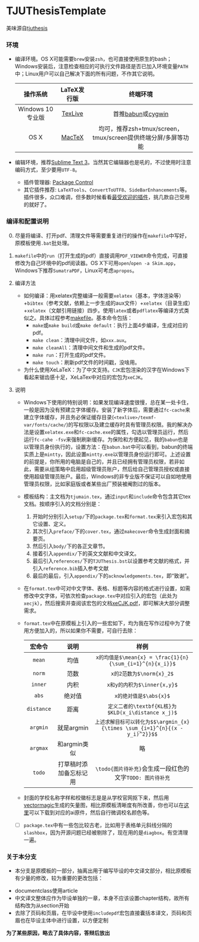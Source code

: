 # TJUThesisTemplate

美味源自[tjuthesis](https://code.google.com/archive/p/tjuthesis/)


### 环境

- 编译环境。OS X可能需要`brew`安装`zsh`，也可直接使用原生的bash；Windows安装后，注意检查相应的可执行文件路径是否已加入环境变量`PATH`中；Linux用户可以自己解决下面的所有问题，不作其它说明。

    | 操作系统 | LaTeX发行版 | 终端环境 |
    |:-------:|:----------:|:------:|
    | Windows 10 专业版 | [TexLive](https://www.tug.org/texlive/) | 首推[babun](http://babun.github.io/)或[cygwin](https://www.cygwin.com/) |
    | OS X | [MacTeX](http://www.tug.org/mactex/) | 均可，推荐zsh+tmux/screen，tmux/screen提供终端分屏/多屏等功能 |
- 编辑环境，推荐[Sublime Text 3](https://www.sublimetext.com/3)。当然其它编辑器也是吼的，不过使用时注意编码方式，至少要用`UTF-8`。
    + 插件管理器: [Package Control](https://packagecontrol.io/)
    + 其它插件推荐: `LaTeXTools`、`ConvertToUTF8`、`SideBarEnhancements`等。插件很多，众口难调，但多数时候看看[最受欢迎的插件](https://packagecontrol.io/browse/popular)，挑几款自己受用的就好了。

### 编译和配置说明
0. 尽量将编译、打开pdf、清理文件等需要重复进行的操作在`makefile`中写好，原模板使用`.bat`批处理。
1. `makefile`中的`run`（打开生成的pdf）直接调用`PDF_VIEWER`命令完成，可直接修改为自己环境中的pdf阅读器。OS X下可用`open`/`open -a Skim.app`，Windows下推荐`SumatraPDF`，Linux可考虑`apropos`。
2. 编译方法
    + 如何编译：用xelatex完整编译一般需要`xelatex`（基本，字体渲染等）+`bibtex`（参考文献，依赖上一步生成的aux文件）+`xelatex`（目录生成）+`xelatex`（文献引用链接）四步。使用`latex`或者`pdflatex`等编译方式类似之。具体过程参考[makefile](https://github.com/3013216027/TJUThesisTemplate/blob/master/makefile)。基本命令包括：
        - `make`或`make build`或`make default`：执行上面4步编译，生成对应的pdf。
        - `make clean`：清理中间文件，如`xxx.aux`。
        - `make cleanAll`：清理中间文件和生成的pdf文件。
        - `make run`：打开生成的pdf文件。
        - `make touch`：刷新pdf文件的时间戳，没啥用。
    + 为什么使用XeLaTeX：为了中文支持。`CJK`宏包渲染的汉字在Windows下看起来锯齿感十足，XeLaTex中对应的宏包为`xeCJK`。

3. 说明
    + Windows下使用的特别说明：如果发现编译速度很慢，总在某一处卡住，一般是因为没有预建立字体缓存。安装了新字体后，需要通过`fc-cache`来建立字体缓存，并且务必保证缓存目录(`<texlive>/texmf-var/fonts/cache/`)的写权限以及建立缓存时具有管理员权限。我的解决办法是设置`xelatex.exe`和`fc-cache.exe`的属性，勾选以管理员运行，然后运行`fc-cahe -fsv`来强制刷新缓存。为保险和方便起见，我的`babun`也是以管理员身份执行的，设置方法：在`babun.bat`中可以看到，babun的终端实质上是`mintty`，因此设置`mintty.exe`以管理员身份运行即可。上述设置的前提是，你所用的电脑是自己的，并且已经拥有管理员权限，若非如此，需要从组策略中启用超级管理员账户，然后给自己管理员授权或直接使用超级管理员账户。最后，Windows的非专业版不保证可以自如地使用管理员权限，比如家庭版或者某些出厂预装被阉割过的版本。
    + 模板结构：主文档为`tjumain.tex`，通过`input`和`include`命令包含其它tex文档。按顺序引入的文档分别是：
        1. 开始时分别引入`setup/`下的`package.tex`和`format.tex`来引入宏包和其它设置、定义。
        2. 其次引入`preface/`下的`cover.tex`，通过`makecover`命令生成封面和摘要页。
        3. 然后引入`body/`下的各正文章节。
        4. 接着引入`appendix/`下的英文文献和中文译文。
        5. 最后引入`references/`下的`TJUThesis.bst`以设置参考文献的格式，并引入`reference.bib`插入参考文献
        6. 最后的最后，引入`appendix/`下的`acknowledgements.tex`，即“致谢”。
    + 在`format.tex`中可对中文字体、表格、标题等内容的格式进行设置，如需修改中文字体，可依次检查`package.tex`中对应引入的宏包（此处为`xecjk`），然后搜索并查阅该宏包的文档[xeCJK.pdf](http://tug.ctan.org/macros/xetex/latex/xecjk/xeCJK.pdf)，即可解决大部分调整需求。
    + `format.tex`中在原模板上引入的一些宏如下，均为我在写作过程中为了使用方便加入的，所以如果你不需要，可自行去除：

        | 宏命令 | 说明 | 样例 |
        |:-----:|:----:|:---:|
        | `mean` | 均值 | `x的均值是$\mean{x} = \frac{1}{n}{\sum_{i=1}^{n}{x_i}}$` |
        | `norm` | 范数 | `x的2范数为$\norm{x}_2$` |
        | `inner` | 内积 | `x和y的内积为$\inner{x,y}$`
        | `abs` | 绝对值 | `x的绝对值是$\abs{x}$` |
        | `distance` | 距离 | `定义二者的\textbf{KL核}为$KLD(x_i\distance x_j)$` |
        | `argmin` | 就是argmin | `上述求解目标可以转化为$$\argmin_{x}{\times \sum_{i=1}^{n}{(x - y_i)^2}}$$` |
        | `argmax` | 和argmin类似 | 略 |
        | `todo` | 打草稿时添加备忘标记用 | `\todo{图片待补充}`会生成一段红色的文字`TODO: 图片待补充` |
    + 封面的学校名称字样和校徽标志是是从学校官网抠下来，然后用[vectormagic](https://vectormagic.com/)生成的矢量图，相比原模板清晰度有所改善，你也可以在[这里](https://qyetfu.site/download/tju_logo.zip)可以下载到对应的ai原件，然后自行微调校名颜色等。
    + [ ] `package.tex`中有一些包比较古老，比如用于表格单元斜线分隔的`slashbox`，因为开源问题已经被剔除了，现在用的是`diagbox`。有空清理一遍。


### 关于本分支

- 本分支是原模板的一部分，抽离出用于编写毕设的中文译文部分，相比原模板有少量的修改，较为重要的更改包括：
 + documentclass使用article
 + 中文译文整体应作为毕设单独的一章，本身不应该设置chapter结构，故所有结构改为从section开始
 + 去除了页码和页眉，在毕设中使用`includepdf`宏包直接囊括本译文，页码和页眉也在毕设主体中进行设置，以方便定制


**为了某些原因，略去了具体内容，答辩后放出**

